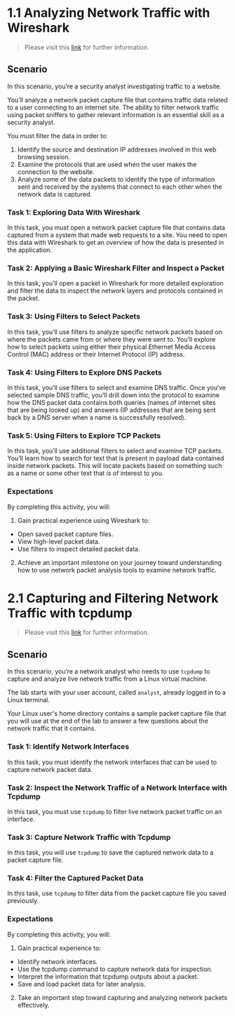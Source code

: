 # 1.1 Analyzing Network Traffic with Wireshark

> Please visit this [link](https://www.coursera.org/learn/detection-and-response) for further information.

## Scenario 

In this scenario, you’re a security analyst investigating traffic to a website.

You’ll analyze a network packet capture file that contains traffic data related to a user connecting to an internet site. The ability to filter network traffic using packet sniffers to gather relevant information is an essential skill as a security analyst.

You must filter the data in order to:
1. Identify the source and destination IP addresses involved in this web browsing session.
2. Examine the protocols that are used when the user makes the connection to the website.
3. Analyze some of the data packets to identify the type of information sent and received by the systems that connect to each other when the network data is captured.

### Task 1: Exploring Data With Wireshark

In this task, you must open a network packet capture file that contains data captured from a system that made web requests to a site. You need to open this data with Wireshark to get an overview of how the data is presented in the application.

### Task 2: Applying a Basic Wireshark Filter and Inspect a Packet

In this task, you’ll open a packet in Wireshark for more detailed exploration and filter the data to inspect the network layers and protocols contained in the packet.

### Task 3: Using Filters to Select Packets

In this task, you’ll use filters to analyze specific network packets based on where the packets came from or where they were sent to. You’ll explore how to select packets using either their physical Ethernet Media Access Control (MAC) address or their Internet Protocol (IP) address.

### Task 4: Using Filters to Explore DNS Packets

In this task, you’ll use filters to select and examine DNS traffic. Once you‘ve selected sample DNS traffic, you’ll drill down into the protocol to examine how the DNS packet data contains both queries (names of internet sites that are being looked up) and answers (IP addresses that are being sent back by a DNS server when a name is successfully resolved).

### Task 5: Using Filters to Explore TCP Packets

In this task, you’ll use additional filters to select and examine TCP packets. You’ll learn how to search for text that is present in payload data contained inside network packets. This will locate packets based on something such as a name or some other text that is of interest to you.

### Expectations

By completing this activity, you will:

1. Gain practical experience using Wireshark to:
  * Open saved packet capture files.
  * View high-level packet data.
  * Use filters to inspect detailed packet data.
2. Achieve an important milestone on your journey toward understanding how to use network packet analysis tools to examine network traffic.

# 2.1 Capturing and Filtering Network Traffic with tcpdump

> Please visit this [link](https://www.coursera.org/learn/detection-and-response) for further information.

## Scenario 

In this scenario, you’re a network analyst who needs to use `tcpdump` to capture and analyze live network traffic from a Linux virtual machine.

The lab starts with your user account, called `analyst`, already logged in to a Linux terminal.

Your Linux user's home directory contains a sample packet capture file that you will use at the end of the lab to answer a few questions about the network traffic that it contains.

### Task 1: Identify Network Interfaces

In this task, you must identify the network interfaces that can be used to capture network packet data.

### Task 2: Inspect the Network Traffic of a Network Interface with Tcpdump

In this task, you must use `tcpdump` to filter live network packet traffic on an interface.

### Task 3: Capture Network Traffic with Tcpdump

In this task, you will use `tcpdump` to save the captured network data to a packet capture file.

### Task 4: Filter the Captured Packet Data

In this task, use `tcpdump` to filter data from the packet capture file you saved previously.

### Expectations

By completing this activity, you will:

1. Gain practical experience to:
  * Identify network interfaces.
  * Use the tcpdump command to capture network data for inspection.
  * Interpret the information that tcpdump outputs about a packet.
  * Save and load packet data for later analysis.
2. Take an important step toward capturing and analyzing network packets effectively.
